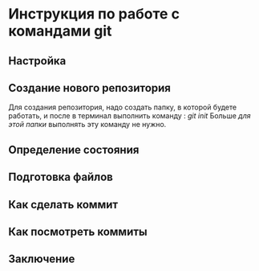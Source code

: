 # Инструкция по работе с командами git

## Настройка

## Создание нового репозитория
Для создания репозитория, надо создать папку, в которой будете работать, и после в терминал выполнить команду : _git init_
Больше _для этой папки_ выполнять эту команду не нужно. 

## Определение состояния

## Подготовка файлов

## Как сделать коммит

## Как посмотреть коммиты

## Заключение